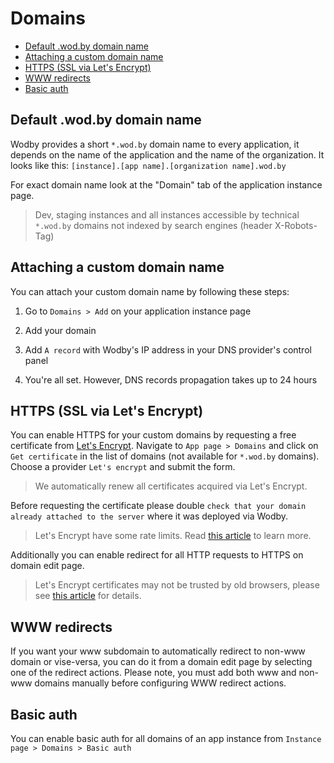 # Domains

* [Default .wod.by domain name](#default-wodby-domain-name)
* [Attaching a custom domain name](#default-wodby-domain-name)
* [HTTPS (SSL via Let's Encrypt)](#https-ssl-via-lets-encrypt)
* [WWW redirects](#www-redirects)
* [Basic auth](#basic-auth)

## Default .wod.by domain name

Wodby provides a short `*.wod.by` domain name to every application, it depends on the name of the application and the name of the organization. It looks like this: `[instance].[app name].[organization name].wod.by`

For exact domain name look at the "Domain" tab of the application instance page.

> Dev, staging instances and all instances accessible by technical `*.wod.by` domains not indexed by search engines (header X-Robots-Tag)  

## Attaching a custom domain name

You can attach your custom domain name by following these steps:

1. Go to `Domains > Add` on your application instance page

2. Add your domain

3. Add `A record` with Wodby's IP address in your DNS provider's control panel

4. You're all set. However, DNS records propagation takes up to 24 hours
 
## HTTPS (SSL via Let's Encrypt)
 
You can enable HTTPS for your custom domains by requesting a free certificate from <a href="https://letsencrypt.org" target="_blank">Let's Encrypt</a>. Navigate to `App page > Domains` and click on `Get certificate` in the list of domains (not available for `*.wod.by` domains). Choose a provider `Let's encrypt` and submit the form. 
 
> We automatically renew all certificates acquired via Let's Encrypt.
 
Before requesting the certificate please double `check that your domain already attached to the server` where it was deployed via Wodby.  
 
> Let's Encrypt have some rate limits. Read <a href="https://community.letsencrypt.org/t/rate-limits-for-lets-encrypt/6769" target="_blank">this article</a> to learn more.

Additionally you can enable redirect for all HTTP requests to HTTPS on domain edit page.

> Let's Encrypt certificates may not be trusted by old browsers, please see <a href="https://community.letsencrypt.org/t/which-browsers-and-operating-systems-support-lets-encrypt/4394" target="_blank">this article</a> for details.

## WWW redirects

If you want your www subdomain to automatically redirect to non-www domain or vise-versa, you can do it from a domain edit page by selecting one of the redirect actions. Please note, you must add both www and non-www domains manually before configuring WWW redirect actions.

## Basic auth

You can enable basic auth for all domains of an app instance from `Instance page > Domains > Basic auth`